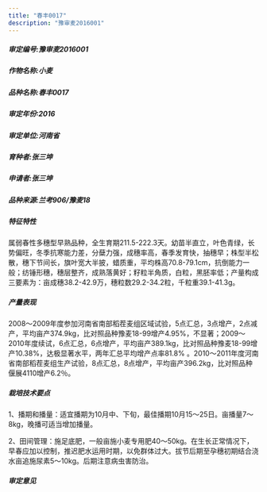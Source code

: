 ```yaml
---
title: "春丰0017"
description: "豫审麦2016001"
---
```

##### 审定编号:豫审麦2016001

##### 作物名称:小麦

##### 品种名称:春丰0017

##### 审定年份:2016

##### 审定单位:河南省

##### 育种者:张三坤

##### 申请者:张三坤

##### 品种来源:兰考906/豫麦18

##### 特征特性
属弱春性多穗型早熟品种，全生育期211.5-222.3天。幼苗半直立，叶色青绿，长势偏旺，冬季抗寒能力差，分蘖力强，成穗率高，春季发育快，抽穗早；株型半松散，穗下节间长，旗叶宽大半披，蜡质重，平均株高70.8-79.1cm，抗倒能力一般；纺锤形穗，穗层整齐，成熟落黄好；籽粒半角质，白粒，黑胚率低；产量构成三要素为：亩成穗38.2-42.9万，穗粒数29.2-34.2粒，千粒重39.1-41.3g。

##### 产量表现
2008～2009年度参加河南省南部稻茬麦组区域试验，5点汇总，3点增产，2点减产，平均亩产374.9kg，比对照品种豫麦18-99增产4.95%，不显著；2009～2010年度续试，6点汇总，6点增产，平均亩产389.1kg，比对照品种豫麦18-99增产10.38%，达极显著水平，两年汇总平均增产点率81.8% 。2010～2011年度河南省南部稻茬麦组生产试验，8点汇总，8点增产，平均亩产396.2kg，比对照品种偃展4110增产6.2％。

##### 栽培技术要点
1、播期和播量：适宜播期为10月中、下旬，最佳播期10月15～25日。亩播量7～8kg，晚播可适当增加播量。
2、田间管理：施足底肥，一般亩施小麦专用肥40～50kg。在生长正常情况下，早春应加以控制，推迟肥水运用时期，以免群体过大。拔节后期至孕穗初期结合浇水亩追施尿素5～10kg。后期注意病虫害防治。


##### 审定意见

